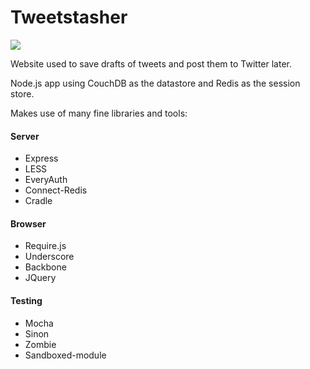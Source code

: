 # Tweetstasher

![](http://i.imgur.com/pEq8evk.png)


Website used to save drafts of tweets and post them to Twitter later.

Node.js app using CouchDB as the datastore and Redis as the session store.

Makes use of many fine libraries and tools:

#### Server

* Express
* LESS
* EveryAuth
* Connect-Redis
* Cradle

#### Browser

* Require.js
* Underscore
* Backbone
* JQuery

#### Testing

* Mocha
* Sinon
* Zombie
* Sandboxed-module
